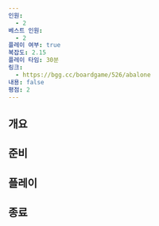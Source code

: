 ```yaml
---
인원:
  - 2
베스트 인원:
  - 2
플레이 여부: true
복잡도: 2.15
플레이 타임: 30분
링크:
  - https://bgg.cc/boardgame/526/abalone
내용: false
평점: 2
---
```

## 개요
## 준비
## 플레이
## 종료